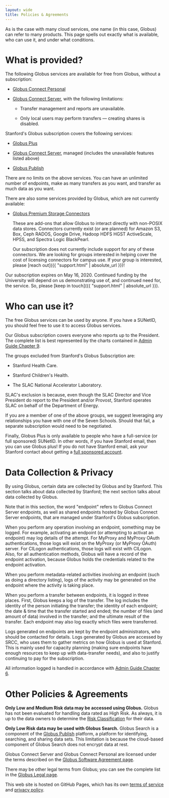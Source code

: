 ```yaml
---
layout: wide
title: Policies & Agreements
---
```


<div class="well">
As is the case with many cloud services, one name (in this case, Globus) can
refer to many products.  This page spells out exactly what is available, who
can use it, and under what conditions.
</div>

# What is provided?

The following Globus services are available for free from Globus, without a
subscription:

* [Globus Connect Personal](https://www.globus.org/globus-connect-personal)

* [Globus Connect Server](https://www.globus.org/globus-connect-server),
  with the following limitations:

  * Transfer management and reports are unavailable.

  * Only local users may perform transfers — creating shares is disabled.

Stanford's Globus subscription covers the following services:

* [Globus Plus](https://www.globus.org/researchers/plus-plans)

* [Globus Connect Server](https://www.globus.org/globus-connect-server),
  managed (includes the unavailable features listed above)

* [Globus Publish](https://www.globus.org/data-sharing)

There are no limits on the above services.  You can have an unlimited number of
endpoints, make as many transfers as you want, and transfer as much data as you
want.

There are also some services provided by Globus, which are not currently
available:

* [Globus Premium Storage Connectors](https://www.globus.org/connectors)

  These are add-ons that allow Globus to interact directly with non-POSIX
  data stores.  Connectors currently exist (or are planned) for Amazon S3, Box,
  Ceph RADOS, Google Drive, Hadoop HDFS HGST ActiveScale, HPSS, and Spectra
  Logic BlackPearl.

  Our subscription does not currently include support for any of these
  connectors.  We are looking for groups interested in helping cover the cost
  of licensing connectors for campus use.  If your group is interested, please
  [reach out]({{ "support.html" | absolute_url }})!

Our subscription expires on May 16, 2020.  Continued funding by the University
will depend on us demonstrating use of, and continued need for, the service.
So, please [keep in touch]({{ "support.html" | absolute_url }}).

# Who can use it?

The free Globus services can be used by anyone.  If you have a SUNetID, you
should feel free to use it to access Globus services.

Our Globus subscription covers everyone who reports up to the President.  The
complete list is best represented by the charts contained in [Admin Guide
Chapter 9](https://adminguide.stanford.edu/chapter-9).

The groups excluded from Stanford's Globus Subscription are:

* Stanford Health Care.

* Stanford Children's Health.

* The SLAC National Accelerator Laboratory.

SLAC's exclusion is because, even though the SLAC Director and Vice President
do report to the President and/or Provost, Stanford operates SLAC on behalf
of the Department of Energy.

If you are a member of one of the above groups, we suggest leveraging any
relationships you have with one of the Seven Schools.  Should that fail, a
separate subscription would need to be negotiated.

Finally, Globus Plus is only available to people who have a full-service (or
full sponsored) SUNetID.  In other words, if you have Stanford email, then you
can use Globus plus!   If you do not have Stanford email, ask your Stanford
contact about getting a [full sponsored
account](https://uit.stanford.edu/service/sponsorship/sponsoredservices).

# Data Collection & Privacy

By using Globus, certain data are collected by Globus and by Stanford.  This
section talks about data collected by Stanford; the next section talks about
data collected by Globus.

Note that in this section, the word "endpoint" refers to Globus Connect Server
endpoints, as well as shared endpoints hosted by Globus Connect Server
endpoints, that are managed under Stanford's Globus subscription.

When you perform any operation involving an endpoint, something may be logged.
For example, activating an endpoint (or attempting to activat an endpoint) may
log details of the attempt.  For MyProxy and MyProxy OAuth authentications,
those logs will exist on the MyProxy (or MyProxy OAuth) server.  For CILogon
authentications, those logs will exist with CILogon.  Also, for all
authentication methods, Globus will have a record of the endpoint activation,
because Globus holds the credentials related to the endpoint activation.

When you perform metadata-related activities involving an endpoint (such as
doing a directory listing), logs of the activity may be generated on the
endpoint where the activity is taking place.

When you perform a transfer between endpoints, it is logged in three places.
First, Globus keeps a log of the transfer.  The log includes the identity of
the person initiating the transfer; the identity of each endpoint; the date &
time that the transfer started and ended; the number of files (and amount of
data) involved in the transfer; and the ultimate result of the transfer.  Each
endpoint may also log exactly which files were transferred.

Logs generated on endpoints are kept by the endpoint administrators, who should
be contacted for details.  Logs generated by Globus are accessed by SRCC, who
uses them to gather metrics on how Globus is used at Stanford.  This is mainly
used for capacity planning (making sure endpoints have enough resources to keep
up with data-transfer needs), and also to justify continuing to pay for the
subscription.

All information logged is handled in accordance with [Admin Guide Chapter
6](https://adminguide.stanford.edu/chapter-6).

# Other Policies & Agreements

**Only Low and Medium Risk data may be accessed using Globus.**  Globus has not
been evaluated for handling data rated as High Risk.  As always, it is up to
the data owners to determine the [Risk
Classification](http://dataclass.stanford.edu/) for their data. 

**Only Low Risk data may be used with Globus Search.**  Globus Search is a
component of the [Globus Publish](https://publish.globus.org) platform, a
platform for identifying, searching, and sharing data sets.  This limitation is
because the cloud-based component of Globus Search does not encrypt data at
rest.

Globus Connect Server and Globus Connect Personal are licensed under the terms
described on the [Globus Software Agreement
page](https://www.globus.org/legal/software-license).

There may be other legal terms from Globus; you can see the complete list in
the [Globus Legal page](https://www.globus.org/legal).

This web site is hosted on GitHub Pages, which has its own [terms of
service](https://help.github.com/articles/github-terms-of-service/) and
[privacy policy](https://help.github.com/articles/github-privacy-statement/).
